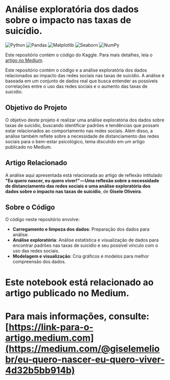 # Análise exploratória dos dados sobre o impacto nas taxas de suicídio.

![Python](https://img.shields.io/badge/Python-3776AB?style=flat-square&logo=python&logoColor=white)
![Pandas](https://img.shields.io/badge/Pandas-150458?style=flat-square&logo=pandas&logoColor=white)
![Matplotlib](https://img.shields.io/badge/Matplotlib-000000?style=flat-square&logo=matplotlib&logoColor=white)
![Seaborn](https://img.shields.io/badge/Seaborn-FF9E3F?style=flat-square&logo=seaborn&logoColor=white)
![NumPy](https://img.shields.io/badge/NumPy-013243?style=flat-square&logo=numpy&logoColor=white)



Este repositório contém o código do Kaggle. Para mais detalhes, leia o [artigo no Medium]([https://link-para-o-artigo.medium.com](https://medium.com/@giselemeliobr/eu-quero-nascer-eu-quero-viver-4d32b5bb914b)).

Este repositório contém o código e a análise exploratória dos dados relacionados ao impacto das redes sociais nas taxas de suicídio. A análise é baseada em um conjunto de dados real que busca entender as possíveis correlações entre o uso das redes sociais e o aumento das taxas de suicídio.

## Objetivo do Projeto

O objetivo deste projeto é realizar uma análise exploratória dos dados sobre taxas de suicídio, buscando identificar padrões e tendências que possam estar relacionados ao comportamento nas redes sociais. Além disso, a análise também reflete sobre a necessidade de distanciamento das redes sociais para o bem-estar psicológico, tema discutido em um artigo publicado no Medium.

## Artigo Relacionado

A análise aqui apresentada está relacionada ao artigo de reflexão intitulado **"Eu quero nascer, eu quero viver!" — Uma reflexão sobre a necessidade de distanciamento das redes sociais e uma análise exploratória dos dados sobre o impacto nas taxas de suicídio**, de **Gisele Oliveira**.


## Sobre o Código

O código neste repositório envolve:

- **Carregamento e limpeza dos dados**: Preparação dos dados para análise.
- **Análise exploratória**: Análise estatística e visualização de dados para encontrar padrões nas taxas de suicídio e seu possível vínculo com o uso das redes sociais.
- **Modelagem e visualização**: Cria gráficos e modelos para melhor compreensão dos dados.

# Este notebook está relacionado ao artigo publicado no Medium.
# Para mais informações, consulte: [https://link-para-o-artigo.medium.com](https://medium.com/@giselemeliobr/eu-quero-nascer-eu-quero-viver-4d32b5bb914b)
